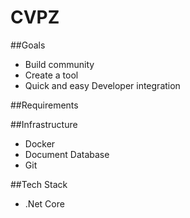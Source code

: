 # CVPZ

##Goals
- Build community
- Create a tool
- Quick and easy Developer integration

##Requirements

##Infrastructure
- Docker
- Document Database
- Git

##Tech Stack
- .Net Core
